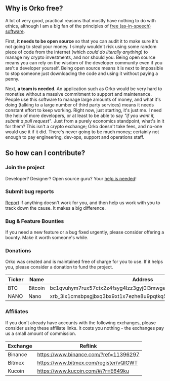 ## Why is Orko free?

A lot of very good, practical reasons that mostly have nothing to do with ethics, although I am a big fan of the principles of [free (as-in-speech) software](https://www.gnu.org/philosophy/open-source-misses-the-point.en.html).

First, **it needs to be open source** so that you can audit it to make sure it's not going to steal your money. I simply wouldn't risk using some random piece of code from the internet (which _could do literally anything_) to manage my crypto investments, and nor should you. Being open source means you can rely on the wisdom of the developer community even if you are't a developer yourself. Being open source means it is next to impossible to stop someone just downloading the code and using it without paying a penny.

Next, **a team is needed**. An application such as Orko would be very hard to monetise without a massive commitment to support and maintenance. People use this software to manage large amounts of money, and what it's doing (talking to a large number of third party services) means it needs constant effort to keep working. Right now, just starting, it's just me. I need the help of more developers, or at least to be able to say _"if you want it, submit a pull request"_. Just from a purely economics standpoint, what's in it for them? This isn't a crypto exchange; Orko doesn't take fees, and no-one would use it if it did. There's never going to be much money; certainly not enough to pay engineering, dev-ops, support and operations staff.

## So how can I contribute?

### Join the project

Developer? Designer? Open source guru? Your [help is needed](../issues/111)!

### Submit bug reports

[Report](../issues/new) if anything doesn't work for you, and then help us work with you to track down the cause. It makes a big difference.

### Bug & Feature Bounties

If you need a new feature or a bug fixed urgently, please consider offering a bounty. Make it worth someone's while.

### Donations

Orko was created and is maintained free of charge for you to use. If it helps you, please consider a donation to fund the project.

| Ticker | Name    | Address                                                          |
| ------ | ------- | ---------------------------------------------------------------- |
| BTC    | Bitcoin | bc1qvuhym7rux57ctx2z4fsyg4lzz3gyj0l3mwge9r (SEGWIT ONLY)         |
| NANO   | Nano    | xrb_3ix1cmsbpsgjbxq3bx9xt1x7ezhe8u9pqtkq5bnpmbjtw5nymf5ph5duxfpg |

### Affiliates

If you don't already have accounts with the following exchanges, please consider using these affiliate links. It costs you nothing - the exchanges pay us a small amount of commission.

| Exchange | Reflink                                |
| -------- | -------------------------------------- |
| Binance  | https://www.binance.com/?ref=11396297  |
| Bitmex   | https://www.bitmex.com/register/vQIGWT |
| Kucoin   | https://www.kucoin.com/#/?r=E649ku     |
